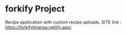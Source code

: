 # forkify Project

Recipe application with custom recipe uploads.
SITE link : https://forkifybhansa.netlify.app/
